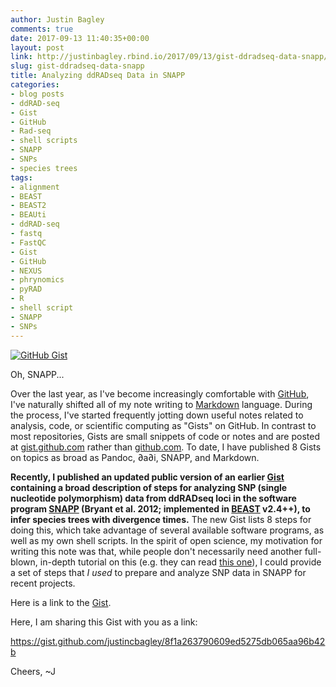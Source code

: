 ```yaml
---
author: Justin Bagley
comments: true
date: 2017-09-13 11:40:35+00:00
layout: post
link: http://justinbagley.rbind.io/2017/09/13/gist-ddradseq-data-snapp/
slug: gist-ddradseq-data-snapp
title: Analyzing ddRADseq Data in SNAPP
categories:
- blog posts
- ddRAD-seq
- Gist
- GitHub
- Rad-seq
- shell scripts
- SNAPP
- SNPs
- species trees
tags:
- alignment
- BEAST
- BEAST2
- BEAUti
- ddRAD-seq
- fastq
- FastQC
- Gist
- GitHub
- NEXUS
- phrynomics
- pyRAD
- R
- shell script
- SNAPP
- SNPs
---
```


[![GitHub Gist](/images/GitHub_Gist_img.png)](https://gist.github.com)

Oh, SNAPP...

Over the last year, as I've become increasingly comfortable with [GitHub](https://github.com), I've naturally shifted all of my note writing to [Markdown](https://daringfireball.net/projects/markdown/) language. During the process, I've started frequently jotting down useful notes related to analysis, code, or scientific computing as "Gists" on GitHub. In contrast to most repositories, Gists are small snippets of code or notes and are posted at [gist.github.com](https://gist.github.com) rather than [github.com](https://github.com). To date, I have published 8 Gists on topics as broad as Pandoc, ∂a∂i, SNAPP, and Markdown.

**Recently, I published an updated public version of an earlier [Gist](https://gist.github.com/justincbagley/86b8c28280abc2a71e90bbd652dc9eb1) containing a broad description of steps for analyzing SNP (single nucleotide polymorphism) data from ddRADseq loci in the software program [SNAPP](https://github.com/BEAST2-Dev/SNAPP) (Bryant et al. 2012; implemented in [BEAST](https://www.beast2.org) v2.4++), to infer species trees with divergence times.** The new Gist lists 8 steps for doing this, which take advantage of several available software programs, as well as my own shell scripts. In the spirit of open science, my motivation for writing this note was that, while people don't necessarily need another full-blown, in-depth tutorial on this (e.g. they can read [this one](http://evomicsorg.wpengine.netdna-cdn.com/wp-content/uploads/2016/01/BFDstar-tutorial1.pdf)), I could provide a set of steps that _I used_ to prepare and analyze SNP data in SNAPP for recent projects. 

Here is a link to the [Gist](https://gist.github.com/justincbagley/8f1a263790609ed5275db065aa96b42b).

<!-- Here, I am sharing this Gist with you as embedded Markdown, thanks to the [oEmbed Gist](https://github.com/miya0001/oembed-gist) plugin: -->
<!--
https://gist.github.com/justincbagley/8f1a263790609ed5275db065aa96b42b
-->

Here, I am sharing this Gist with you as a link:

https://gist.github.com/justincbagley/8f1a263790609ed5275db065aa96b42b

Cheers, ~J


